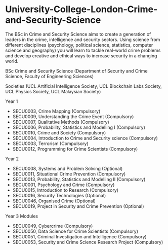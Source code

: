 # University-College-London-Crime-and-Security-Science

The BSc in Crime and Security Science aims to create a generation of leaders in the crime, intelligence and security sectors. Using science from different disciplines (psychology, political science, statistics, computer science and geography) you will learn to tackle real-world crime problems and develop creative and ethical ways to increase security in a changing world.

BSc Crime and Security Science (Department of Security and Crime Science, Faculty of Engineering Sciences) 

Societies (UCL Artificial Intelligence Society, UCL Blockchain Labs Society, UCL Physics Society, UCL Malaysian Society)

Year 1
* SECU0003, Crime Mapping (Compulsory)
* SECU0009, Understanding the Crime Event (Compulsory)
* SECU0007, Qualitative Methods (Compulsory)
* SECU0006, Probability, Statistics and Modelling I (Compulsory)
* SECU0010, Crime and Society (Compulsory)
* SECU0004, Introduction to Crime and Security science (Compulsory)
* SECU0003, Terrorism (Compulsory)
* SECU0012, Programming for Crime Scientists (Compulsory)

Year 2 
* SECU0008, Systems and Problem Solving (Optional)
* SECU0011, Situational Crime Prevention (Compulsory)
* SECU0013, Probability, Statistics and Modelling II (Compulsory)
* SECU0001, Psychology and Crime (Compulsory)
* SECU0015, Introduction to Research (Compulsory)
* SECU0016, Security Technologies (Optional)
* SECU0046, Organised Crime (Optional)
* SECU0019, Project in Security and Crime Prevention (Optional)

Year 3 Modules
* SECU0049, Cybercrime (Compulsory)
* SECU0050, Data Science for Crime Scientists (Compulsory)
* SECU0051, Criminal Investigation and Intelligence (Compulsory)
* SECU0053, Security and Crime Science Research Project (Compulsory)
